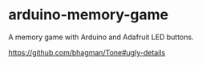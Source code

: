 # arduino-memory-game
A memory game with Arduino and Adafruit LED buttons.

https://github.com/bhagman/Tone#ugly-details
